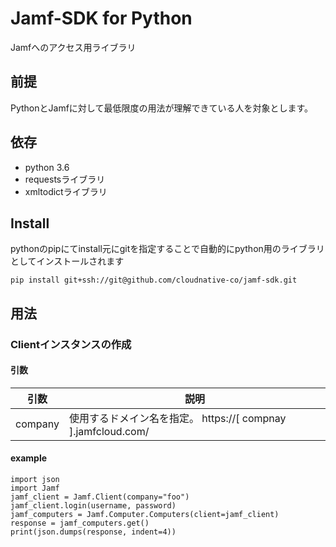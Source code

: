 # Jamf-SDK for Python  
Jamfへのアクセス用ライブラリ

## 前提
PythonとJamfに対して最低限度の用法が理解できている人を対象とします。

## 依存
 - python 3.6
 - requestsライブラリ
 - xmltodictライブラリ

## Install
pythonのpipにてinstall元にgitを指定することで自動的にpython用のライブラリとしてインストールされます

`pip install git+ssh://git@github.com/cloudnative-co/jamf-sdk.git`

## 用法

### Clientインスタンスの作成

#### 引数
| 引数 | 説明 |
| --- | --- |
|company | 使用するドメイン名を指定。 https://[ compnay ].jamfcloud.com/  |

#### example
```
import json
import Jamf
jamf_client = Jamf.Client(company="foo")
jamf_client.login(username, password)
jamf_computers = Jamf.Computer.Computers(client=jamf_client)
response = jamf_computers.get()
print(json.dumps(response, indent=4))
```

